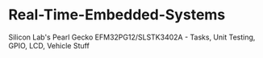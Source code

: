 # Real-Time-Embedded-Systems
Silicon Lab's Pearl Gecko EFM32PG12/SLSTK3402A - Tasks, Unit Testing, GPIO, LCD, Vehicle Stuff
